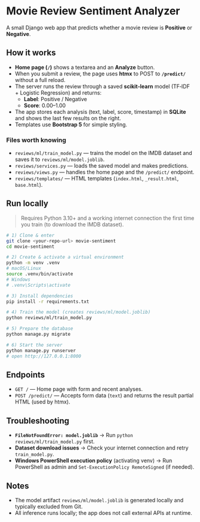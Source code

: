 # Movie Review Sentiment Analyzer

A small Django web app that predicts whether a movie review is **Positive** or **Negative**.

## How it works

- **Home page (`/`)** shows a textarea and an **Analyze** button.
- When you submit a review, the page uses **htmx** to POST to **`/predict/`** without a full reload.
- The server runs the review through a saved **scikit‑learn** model (TF‑IDF + Logistic Regression) and returns:
  - **Label**: Positive / Negative
  - **Score**: 0.00–1.00
- The app stores each analysis (text, label, score, timestamp) in **SQLite** and shows the last few results on the right.
- Templates use **Bootstrap 5** for simple styling.

### Files worth knowing
- `reviews/ml/train_model.py` — trains the model on the IMDB dataset and saves it to `reviews/ml/model.joblib`.
- `reviews/services.py` — loads the saved model and makes predictions.
- `reviews/views.py` — handles the home page and the `/predict/` endpoint.
- `reviews/templates/` — HTML templates (`index.html`, `_result.html`, `base.html`).

## Run locally

> Requires Python 3.10+ and a working internet connection the first time you train (to download the IMDB dataset).

```bash
# 1) Clone & enter
git clone <your-repo-url> movie-sentiment
cd movie-sentiment

# 2) Create & activate a virtual environment
python -m venv .venv
# macOS/Linux
source .venv/bin/activate
# Windows
# .venv\Scripts\activate

# 3) Install dependencies
pip install -r requirements.txt

# 4) Train the model (creates reviews/ml/model.joblib)
python reviews/ml/train_model.py

# 5) Prepare the database
python manage.py migrate

# 6) Start the server
python manage.py runserver
# open http://127.0.0.1:8000
```

## Endpoints

- `GET /` — Home page with form and recent analyses.
- `POST /predict/` — Accepts form data (`text`) and returns the result partial HTML (used by htmx).

## Troubleshooting

- **`FileNotFoundError: model.joblib`** → Run `python reviews/ml/train_model.py` first.
- **Dataset download issues** → Check your internet connection and retry `train_model.py`.
- **Windows PowerShell execution policy** (activating venv) → Run PowerShell as admin and `Set-ExecutionPolicy RemoteSigned` (if needed).

## Notes

- The model artifact `reviews/ml/model.joblib` is generated locally and typically excluded from Git.
- All inference runs locally; the app does not call external APIs at runtime.
